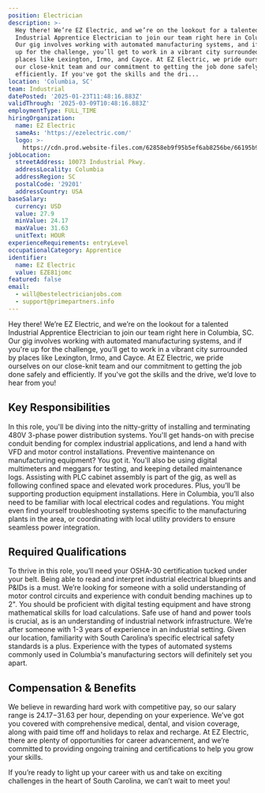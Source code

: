 ```yaml
---
position: Electrician
description: >-
  Hey there! We’re EZ Electric, and we’re on the lookout for a talented
  Industrial Apprentice Electrician to join our team right here in Columbia, SC.
  Our gig involves working with automated manufacturing systems, and if you're
  up for the challenge, you’ll get to work in a vibrant city surrounded by
  places like Lexington, Irmo, and Cayce. At EZ Electric, we pride ourselves on
  our close-knit team and our commitment to getting the job done safely and
  efficiently. If you've got the skills and the dri...
location: 'Columbia, SC'
team: Industrial
datePosted: '2025-01-23T11:48:16.883Z'
validThrough: '2025-03-09T10:48:16.883Z'
employmentType: FULL_TIME
hiringOrganization:
  name: EZ Electric
  sameAs: 'https://ezelectric.com/'
  logo: >-
    https://cdn.prod.website-files.com/62858eb9f95b5ef6ab8256be/66195b93d011344d05b98867_ez-electric-logo.svg
jobLocation:
  streetAddress: 10073 Industrial Pkwy.
  addressLocality: Columbia
  addressRegion: SC
  postalCode: '29201'
  addressCountry: USA
baseSalary:
  currency: USD
  value: 27.9
  minValue: 24.17
  maxValue: 31.63
  unitText: HOUR
experienceRequirements: entryLevel
occupationalCategory: Apprentice
identifier:
  name: EZ Electric
  value: EZE81jomc
featured: false
email:
  - will@bestelectricianjobs.com
  - support@primepartners.info
---
```




Hey there! We’re EZ Electric, and we’re on the lookout for a talented Industrial Apprentice Electrician to join our team right here in Columbia, SC. Our gig involves working with automated manufacturing systems, and if you're up for the challenge, you’ll get to work in a vibrant city surrounded by places like Lexington, Irmo, and Cayce. At EZ Electric, we pride ourselves on our close-knit team and our commitment to getting the job done safely and efficiently. If you've got the skills and the drive, we’d love to hear from you!

## Key Responsibilities

In this role, you'll be diving into the nitty-gritty of installing and terminating 480V 3-phase power distribution systems. You'll get hands-on with precise conduit bending for complex industrial applications, and lend a hand with VFD and motor control installations. Preventive maintenance on manufacturing equipment? You got it. You'll also be using digital multimeters and meggars for testing, and keeping detailed maintenance logs. Assisting with PLC cabinet assembly is part of the gig, as well as following confined space and elevated work procedures. Plus, you’ll be supporting production equipment installations. Here in Columbia, you’ll also need to be familiar with local electrical codes and regulations. You might even find yourself troubleshooting systems specific to the manufacturing plants in the area, or coordinating with local utility providers to ensure seamless power integration.

## Required Qualifications

To thrive in this role, you’ll need your OSHA-30 certification tucked under your belt. Being able to read and interpret industrial electrical blueprints and P&IDs is a must. We’re looking for someone with a solid understanding of motor control circuits and experience with conduit bending machines up to 2". You should be proficient with digital testing equipment and have strong mathematical skills for load calculations. Safe use of hand and power tools is crucial, as is an understanding of industrial network infrastructure. We’re after someone with 1-3 years of experience in an industrial setting. Given our location, familiarity with South Carolina’s specific electrical safety standards is a plus. Experience with the types of automated systems commonly used in Columbia's manufacturing sectors will definitely set you apart.

## Compensation & Benefits

We believe in rewarding hard work with competitive pay, so our salary range is $24.17-$31.63 per hour, depending on your experience. We’ve got you covered with comprehensive medical, dental, and vision coverage, along with paid time off and holidays to relax and recharge. At EZ Electric, there are plenty of opportunities for career advancement, and we’re committed to providing ongoing training and certifications to help you grow your skills.

If you’re ready to light up your career with us and take on exciting challenges in the heart of South Carolina, we can’t wait to meet you!

